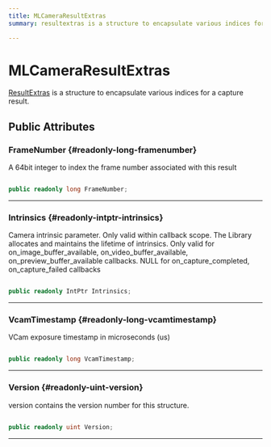```yaml
---
title: MLCameraResultExtras
summary: resultextras is a structure to encapsulate various indices for a capture result. 

---
```


# MLCameraResultExtras




[ResultExtras](/unity-api/api/UnityEngine.XR.MagicLeap/MLCameraBase/UnityEngine.XR.MagicLeap.MLCameraBase.ResultExtras.md) is a structure to encapsulate various indices for a capture result.   





## Public Attributes

### FrameNumber {#readonly-long-framenumber}

A 64bit integer to index the frame number associated with this result 

```csharp

public readonly long FrameNumber;

```






-----------

### Intrinsics {#readonly-intptr-intrinsics}

Camera intrinsic parameter. Only valid within callback scope. The Library allocates and maintains the lifetime of intrinsics. Only valid for on&#95;image&#95;buffer&#95;available, on&#95;video&#95;buffer&#95;available, on&#95;preview&#95;buffer&#95;available callbacks. NULL for on&#95;capture&#95;completed, on&#95;capture&#95;failed callbacks 

```csharp

public readonly IntPtr Intrinsics;

```






-----------

### VcamTimestamp {#readonly-long-vcamtimestamp}

VCam exposure timestamp in microseconds (us) 

```csharp

public readonly long VcamTimestamp;

```






-----------

### Version {#readonly-uint-version}

version contains the version number for this structure. 

```csharp

public readonly uint Version;

```






-----------

